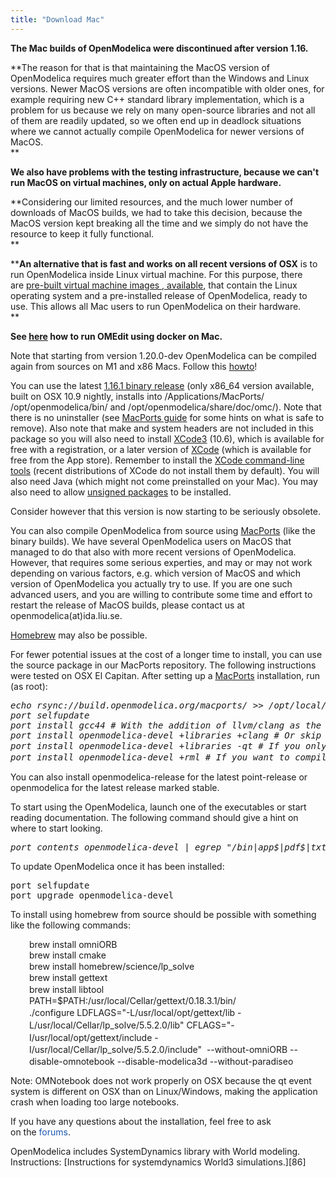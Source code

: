 ```yaml
---
title: "Download Mac"
---
```

**The Mac builds of OpenModelica were discontinued after version 1.16.** 

**The reason for that is that maintaining the MacOS version of OpenModelica requires much greater effort than the Windows and Linux versions. Newer MacOS versions are often incompatible with older ones, for example requiring new C++ standard library implementation, which is a problem for us because we rely on many open-source libraries and not all of them are readily updated, so we often end up in deadlock situations where we cannot actually compile OpenModelica for newer versions of MacOS.  
** 

**We also have problems with the testing infrastructure, because we can't run MacOS on virtual machines, only on actual Apple hardware.** 

**Considering our limited resources, and the much lower number of downloads of MacOS builds, we had to take this decision, because the MacOS version kept breaking all the time and we simply do not have the resource to keep it fully functional.  
** 

****An alternative that is fast and works on all recent versions of OSX**&nbsp;is to run OpenModelica inside Linux virtual machine. For this purpose, there are&nbsp;[pre-built virtual machine images , available][182], that contain the Linux operating system and a pre-installed release of OpenModelica, ready to use. This allows all Mac users to run OpenModelica on their hardware.  
** 

**See [here][183] how to run OMEdit using docker on Mac.**

Note that starting from version 1.20.0-dev OpenModelica can be compiled again from sources on M1 and x86 Macs. Follow this [howto][184]!&nbsp;

You can use the latest [1.16.1 binary release][185]&nbsp;(only x86_64 version available, built on OSX 10.9 nightly, installs into /Applications/MacPorts/ /opt/openmodelica/bin/ and /opt/openmodelica/share/doc/omc/). Note that there is no uninstaller (see&nbsp;[MacPorts guide][186]&nbsp;for some hints on what is safe to remove). Also note that make and system headers are not included in this package so you will also need to install&nbsp;[XCode3][187]&nbsp;(10.6), which is available for free with a registration, or a later version of&nbsp;[XCode][188]&nbsp;(which is available for free from the App store). Remember to install the&nbsp;[XCode command-line tools][189]&nbsp;(recent distributions of XCode do not install them by default). You will also need Java (which might not come preinstalled on your Mac). You may also need to allow&nbsp;[unsigned packages][190]&nbsp;to be installed.

Consider however that this version is now starting to be seriously obsolete.

You can also compile OpenModelica from source using&nbsp;[MacPorts][191]&nbsp;(like the binary builds). We have several OpenModelica users on MacOS that managed to do that also with more recent versions of OpenModelica. However, that requires some serious experties, and may or may not work depending on various factors, e.g. which version of MacOS and which version of OpenModelica you actually try to use. If you are one such advanced users, and you are willing to contribute some time and effort to restart the release of MacOS builds, please contact us at openmodelica(at)ida.liu.se.

[Homebrew][192]&nbsp;may also be possible.

For fewer potential issues at the cost of a longer time to install, you can use the source package in our MacPorts repository. The following instructions were tested on OSX El Capitan. After setting up a&nbsp;[MacPorts][191] installation, run (as root):

<pre><em>echo rsync://build.openmodelica.org/macports/ &gt;&gt; /opt/local/etc/macports/sources.conf # assuming you installed into /opt/local</em><em><br />port selfupdate
port install gcc44 # With the addition of llvm/clang as the default compiler in XCode, many ports now fail to build unless you force GCC to be used. Newer MacOS versions may require more recent gfortran compilers available<br />port install openmodelica-devel +libraries +clang # Or skip choosing compiler here, if it gives you problems. port variant openmodelica-devel lists many alternatives is building with one compiler gives you trouble<span style="font-family: Tahoma, Helvetica, Arial, sans-serif; font-style: normal; white-space: normal; font-size: 12px; color: #333333;"><br /></span></em><em>port install openmodelica-devel&nbsp;</em><em style="line-height: 1.3em;">+libraries </em><em style="line-height: 1.3em;">-qt # If you only want the OpenModelica core
</em><em style="line-height: 1.3em;">port install openmodelica-devel +rml # If you want to compile using rml-mmc instead of bootstrapping (slower and requires the rml-mmc dependency; this used to be the default)</em></pre>

You can also install openmodelica-release for the latest point-release or openmodelica for the latest release marked stable.

To start using the OpenModelica, launch one of the executables or start reading documentation. The following command should give a hint on where to start looking.

<pre><em>port contents openmodelica-devel | egrep "/bin|app$|pdf$|txt$" | grep -v omlibrary</em></pre>

To update OpenModelica once it has been installed:

<pre>port selfupdate<br />port upgrade openmodelica-devel</pre>

<a></a>To install using homebrew from source should be possible with something like the following commands:

<p style="padding-left: 30px;">
  brew install omniORB<br /><span style="line-height: 1.3em;">brew install cmake<br /></span><span style="line-height: 1.3em;">brew install homebrew/science/lp_solve<br /></span><span style="line-height: 1.3em;">brew install gettext<br /></span><span style="line-height: 1.3em;">brew install libtool<br /></span><span style="line-height: 1.3em;">PATH=$PATH:/usr/local/Cellar/gettext/0.18.3.1/bin/<br /></span>./configure <span style="line-height: 19.7999992370605px;">LDFLAGS="-L/usr/local/opt/gettext/lib -L/usr/local/Cellar/lp_solve/</span><span style="line-height: 19.7999992370605px;">5.5.2.0/lib" CFLAGS="-I/usr/local/opt/gettext/include&nbsp;</span><span style="line-height: 19.7999992370605px;">-I/usr/local/Cellar/lp_solve/5.5.2.0/include"&nbsp;</span>&nbsp;--without-omniORB&nbsp;--disable-omnotebook --disable-modelica3d --without-paradiseo
</p>

Note: OMNotebook does not work properly on OSX because the qt event system is different on OSX than on Linux/Windows, making the application crash when loading too large notebooks.

If you have any questions about the installation, feel free to ask on&nbsp;the&nbsp;<a href="http://openmodelica.org/" style="color: #1b57b1; text-decoration: none; font-weight: normal;">forums</a>.

OpenModelica includes SystemDynamics library with World modeling. Instructions: [Instructions for systemdynamics World3 simulations.][86]

 [182]: index.php?option=com_content&view=article&id=151&Itemid=352
 [183]: https://www.openmodelica.org/forum/default-topic/3490-docker-instructions-for-mac
 [184]: https://github.com/OpenModelica/OpenModelica/blob/master/README.cmake.md#33-macos
 [185]: http://build.openmodelica.org/omc/builds/mac/binaries/
 [186]: http://guide.macports.org/#installing.macports.uninstalling
 [187]: http://developer.apple.com/xode
 [188]: http://developer.apple.com/xcode
 [189]: http://guide.macports.org/#installing.xcode
 [190]: https://help.my-private-network.co.uk/support/solutions/articles/9417-os-x-mountain-lion-installing-unsigned-applications
 [191]: http://macports.org
 [192]: #homebrew